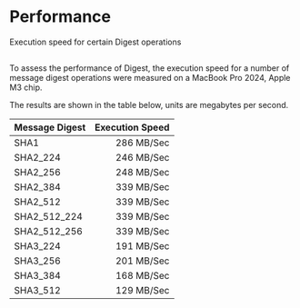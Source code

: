 # Performance

Execution speed for certain Digest operations

##

To assess the performance of Digest, the execution speed for a number of message digest operations were measured on a MacBook Pro 2024, Apple M3 chip.

The results are shown in the table below, units are megabytes per second.

| Message Digest | Execution Speed |
|:---------------|----------------:|
| SHA1           |      286 MB/Sec |
| SHA2_224       |      246 MB/Sec |
| SHA2_256       |      248 MB/Sec |
| SHA2_384       |      339 MB/Sec |
| SHA2_512       |      339 MB/Sec |
| SHA2_512_224   |      339 MB/Sec |
| SHA2_512_256   |      339 MB/Sec |
| SHA3_224       |      191 MB/Sec |
| SHA3_256       |      201 MB/Sec |
| SHA3_384       |      168 MB/Sec |
| SHA3_512       |      129 MB/Sec |
